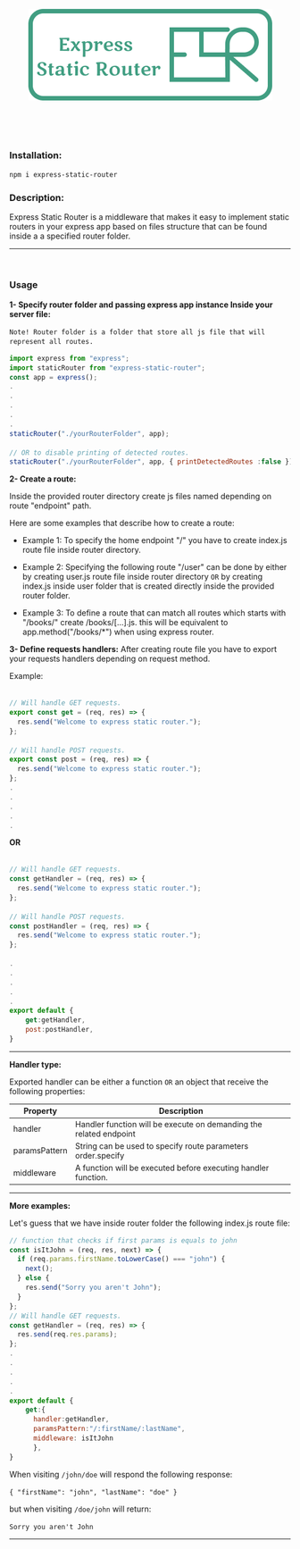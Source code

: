 <p align="center">
<img align="center" src="https://github.com/mohammad0-0ahmad/express-static-router/blob/main/logo.png?raw=true"/>
</p>
<br/><br/><br/>

### Installation:

```sh
npm i express-static-router
```

### Description:

Express Static Router is a middleware that makes it easy to implement static routers in your express app based on files structure that can be found inside a a specified router folder.

---

<br/>

### Usage

**1- Specify router folder and passing express app instance Inside your server file:**

`Note! Router folder is a folder that store all js file that will represent all routes.`

```javascript
import express from "express";
import staticRouter from "express-static-router";
const app = express();
.
.
.
.
.
staticRouter("./yourRouterFolder", app);

// OR to disable printing of detected routes.
staticRouter("./yourRouterFolder", app, { printDetectedRoutes :false });
```

**2- Create a route:**

Inside the provided router directory create js files named depending on route "endpoint" path.

Here are some examples that describe how to create a route:

- Example 1:
  To specify the home endpoint "/" you have to create index.js route file inside router directory.
  <br/>

- Example 2:
  Specifying the following route "/user" can be done by either by creating user.js route file inside router directory `OR` by creating index.js inside user folder that is created directly inside the provided router folder.
  <br/>

- Example 3:
  To define a route that can match all routes which starts with "/books/" create /books/[...].js. this will be equivalent to app.method("/books/\*") when using express router.

**3- Define requests handlers:**
After creating route file you have to export your requests handlers depending on request method.

Example:

```javascript

// Will handle GET requests.
export const get = (req, res) => {
  res.send("Welcome to express static router.");
};

// Will handle POST requests.
export const post = (req, res) => {
  res.send("Welcome to express static router.");
};
.
.
.
.
.
```

**OR**

```javascript

// Will handle GET requests.
const getHandler = (req, res) => {
  res.send("Welcome to express static router.");
};

// Will handle POST requests.
const postHandler = (req, res) => {
  res.send("Welcome to express static router.");
};

.
.
.
.
.
export default {
    get:getHandler,
    post:postHandler,
}
```

---

**Handler type:**

Exported handler can be either a function `OR` an object that receive the following properties:

| Property      | Description                                                        |
| ------------- | ------------------------------------------------------------------ |
| handler       | Handler function will be execute on demanding the related endpoint |
| paramsPattern | String can be used to specify route parameters order.specify       |
| middleware    | A function will be executed before executing handler function.     |

---

**More examples:**

Let's guess that we have inside router folder the following index.js route file:

```javascript
// function that checks if first params is equals to john
const isItJohn = (req, res, next) => {
  if (req.params.firstName.toLowerCase() === "john") {
    next();
  } else {
    res.send("Sorry you aren't John");
  }
};
// Will handle GET requests.
const getHandler = (req, res) => {
  res.send(req.res.params);
};
.
.
.
.
.
export default {
    get:{
      handler:getHandler,
      paramsPattern:"/:firstName/:lastName",
      middleware: isItJohn
      },
}

```

When visiting `/john/doe` will respond the following response:

`{ "firstName": "john", "lastName": "doe" }`

but when visiting `/doe/john` will return:

`Sorry you aren't John`

---
